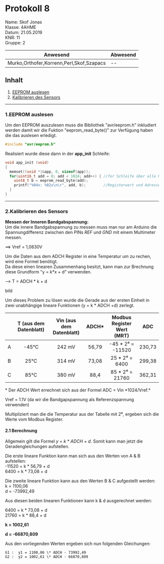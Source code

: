 # Protokoll 8 #
Name: Skof Jonas  
Klasse: 4AHME  
Datum: 21.05.2019   
KNR: 11  
Gruppe: 2  


| Anwesend  | Abwesend  |
|---|---|
| Murko,Orthofer,Korrenn,Perl,Skof,Szapacs |  -- |

## Inhalt 
1. [EEPROM auslesen](#eeprom-auslesen)  
1. [Kalibrieren des Sensors](#kalibrieren-des-sensors)  

---
### 1.EEPROM auslesen  

Um den EEPROM auszulesen muss die Bibliothek "avr/eeprom.h" inkludiert werden damit wir die Fuktion "eeprom_read_byte()" zur Verfügung haben die das auslesen erledigt.  
 
```c 
#include "avr/eeprom.h"
```

Realisiert wurde diese dann in der **app_init** Schleife:  

```c 
void app_init (void)
{
  memset((void *)&app, 0, sizeof(app));    
  for(uint16_t add = 0; add < 1024; add++) { //for Schleife über alle Register
    uint8_t b = eeprom_read_byte(add);       
    printf("%04x: %02x\n\r", add, b);        //Registerwert und Adresse werden ausgegeben
  }
}
```

---
###  2.Kalibrieren des Sensors  
**Messen der Inneren Bandgabspannung:**  
Um die innere Bandgabspannung zu messen muss man nur am Arduino die Spannungdifferenz zwischen den PINs *REF* und *GND* mit einem Multimeter messen.  

==> Vref = 1,0830V  
   
Um die Daten aus dem ADCH Register in eine Temperatur um zu rechen, wird eine Formel benötigt.  
Da diese einen linearen Zusammenhang besitzt, kann man zur Brechnung diese Grundform "y = k*x + d" verwenden.  
  
--> T = ADCH * k + d


bild


Um dieses Problem zu lösen wurde die Gerade aus der ersten Einheit in zwei unabhängige lineare Funktionen (y = k * ADCH +d) zerlegt.

|   |T (aus dem Datenblatt)| Vin (aus dem Datenblatt)| ADCH\* | Modbus Register Wert (MRT)|  ADC  |
|:-:|:--------------------:|:-----------------------:|:------:|:-------------------------:|:-----:|
| A |         -45°C        |           242 mV        |  56,79 |     -45 \* 2⁸ = -11520    | 230,73|
| B |          25°C        |           314 mV        |  73,08 |      25 \* 2⁸ =   6400    | 299,38|
| C |          85°C        |           380 mV        |  88,4  |      85 \* 2⁸ =  21760    | 362,31|
  

\* Der ADCH Wert errechnet sich aus der Formel ADC = Vin \*1024/Vref.*

Vref = 1.1V (da wir die Bandgapspannung als Referenzspannung verwenden)

Multipliziert man die die Temperatur aus der Tabelle mit 2⁸, 
ergeben sich die Werte vom Modbus Register. 

####  2.1 Berechnung

Allgemein gilt die Formel *y = k  \* ADCH + d*. Somit kann man jetzt die Geradengleichungen aufstellen.  

 Die erste lineare Funktion kann man sich aus den Werten von A & B aufstellen:  
 -11520 = k * 56,79 + d    
  6400 =  k * 73,08 + d     

Die zweite lineare Funktion kann aus den Werten B & C aufgestellt werden:   
  k = 1100,06     
  d = -73992,49     

Aus diesen beiden linearen Funktionen kann k & d ausgerechnet werden:   

  6400 = k * 73,08 + d   
  21760 = k * 88,4 + d    

**k = 1002,61**  

**d = -66870,809**
  
Aus den vorliegenden Werten ergeben sich nun folgenden Gleichungen:   

    G1 :  y1 = 1100,06 \* ADCH - 73992,49
    G2 :  y2 = 1002,61 \* ADCH - 66870,809
